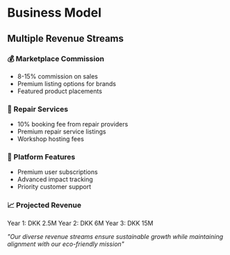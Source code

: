# Business Model

## Multiple Revenue Streams

### 💰 Marketplace Commission
- 8-15% commission on sales
- Premium listing options for brands
- Featured product placements

### 🔧 Repair Services
- 10% booking fee from repair providers
- Premium repair service listings
- Workshop hosting fees

### 📱 Platform Features
- Premium user subscriptions
- Advanced impact tracking
- Priority customer support

### 📈 Projected Revenue
Year 1: DKK 2.5M
Year 2: DKK 6M
Year 3: DKK 15M

*"Our diverse revenue streams ensure sustainable growth while maintaining alignment with our eco-friendly mission"*
